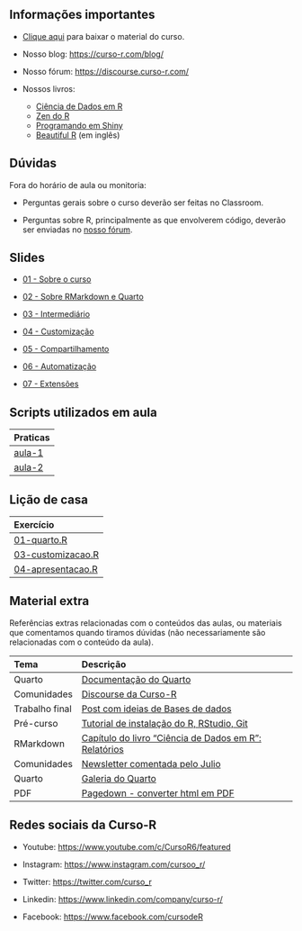 
<!-- README.md is generated from README.Rmd. Please edit that file -->

## Informações importantes

- [Clique
  aqui](https://github.com/curso-r/202311-relatorios/archive/refs/heads/main.zip)
  para baixar o material do curso.

- Nosso blog: <https://curso-r.com/blog/>

- Nosso fórum: <https://discourse.curso-r.com/>

- Nossos livros:

  - [Ciência de Dados em R](https://livro.curso-r.com/)
  - [Zen do R](https://curso-r.github.io/zen-do-r/)
  - [Programando em Shiny](https://programando-em-shiny.curso-r.com/)
  - [Beautiful R](https://curso-r.github.io/beautiful-r/) (em inglês)

## Dúvidas

Fora do horário de aula ou monitoria:

- Perguntas gerais sobre o curso deverão ser feitas no Classroom.

- Perguntas sobre R, principalmente as que envolverem código, deverão
  ser enviadas no [nosso fórum](https://discourse.curso-r.com/).

## Slides

- [01 - Sobre o
  curso](https://curso-r.github.io/main-relatorios/slides/01-sobre-o-curso.html)

- [02 - Sobre RMarkdown e
  Quarto](https://curso-r.github.io/main-relatorios/slides/02-sobre-rmd-qmd.html)

- [03 -
  Intermediário](https://curso-r.github.io/main-relatorios/slides/03-intermediario.html)

- [04 -
  Customização](https://curso-r.github.io/main-relatorios/slides/04-customizacao.html)

- [05 -
  Compartilhamento](https://curso-r.github.io/main-relatorios/slides/05-compartilhamento.html)

- [06 -
  Automatização](https://curso-r.github.io/main-relatorios/slides/06-automatizacao.html)

- [07 -
  Extensões](https://curso-r.github.io/main-relatorios/slides/07-extensoes.html)

## Scripts utilizados em aula

| Praticas                                                                         |
|:---------------------------------------------------------------------------------|
| [aula-1](https://github.com/curso-r/202311-relatorios/tree/main/praticas/aula-1) |
| [aula-2](https://github.com/curso-r/202311-relatorios/tree/main/praticas/aula-2) |

## Lição de casa

| Exercício                                                                                                |
|:---------------------------------------------------------------------------------------------------------|
| [01-quarto.R](https://github.com/curso-r/202311-relatorios/tree/main/exercicios/01-quarto.R)             |
| [03-customizacao.R](https://github.com/curso-r/202311-relatorios/tree/main/exercicios/03-customizacao.R) |
| [04-apresentacao.R](https://github.com/curso-r/202311-relatorios/tree/main/exercicios/04-apresentacao.R) |

## Material extra

Referências extras relacionadas com o conteúdos das aulas, ou materiais
que comentamos quando tiramos dúvidas (não necessariamente são
relacionadas com o conteúdo da aula).

| Tema           | Descrição                                                                                                                   |
|:---------------|:----------------------------------------------------------------------------------------------------------------------------|
| Quarto         | [Documentação do Quarto](https://quarto.org/docs/guide/)                                                                    |
| Comunidades    | [Discourse da Curso-R](https://discourse.curso-r.com)                                                                       |
| Trabalho final | [Post com ideias de Bases de dados](https://blog.curso-r.com/posts/2022-06-11-bases-de-dados/)                              |
| Pré-curso      | [Tutorial de instalação do R, RStudio, Git](https://www.youtube.com/watch?t=2415&v=fiZStofJqMQ&feature=youtu.be)            |
| RMarkdown      | [Capítulo do livro “Ciência de Dados em R”: Relatórios](https://livro.curso-r.com/9-relatorios.html)                        |
| Comunidades    | [Newsletter comentada pelo Julio](https://www.linkedin.com/newsletters/explorando-dados-com-r-e-a-bea-7129591797797797888/) |
| Quarto         | [Galeria do Quarto](https://quarto.org/docs/gallery/)                                                                       |
| PDF            | [Pagedown - converter html em PDF](https://github.com/rstudio/pagedown)                                                     |

## Redes sociais da Curso-R

- Youtube: <https://www.youtube.com/c/CursoR6/featured>

- Instagram: <https://www.instagram.com/cursoo_r/>

- Twitter: <https://twitter.com/curso_r>

- Linkedin: <https://www.linkedin.com/company/curso-r/>

- Facebook: <https://www.facebook.com/cursodeR>
